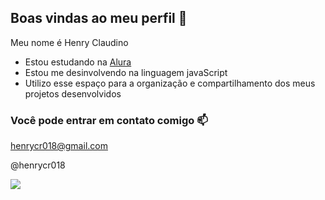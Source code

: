 ## Boas vindas ao meu perfil 💙

Meu nome é Henry Claudino 
- Estou estudando na [Alura](https://www.alura.com.br)
- Estou me desinvolvendo na linguagem javaScript
- Utilizo esse espaço para a organização e compartilhamento dos meus projetos desenvolvidos 

### Você pode entrar em contato comigo 📫

 henrycr018@gmail.com
 
 @henrycr018


![](https://media.tenor.com/T0OeUs49LSIAAAAi/soccer-futbol.gif)
